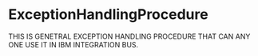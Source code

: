 # ExceptionHandlingProcedure
THIS IS GENETRAL EXCEPTION HANDLING PROCEDURE THAT CAN ANY ONE USE IT IN IBM INTEGRATION BUS.
